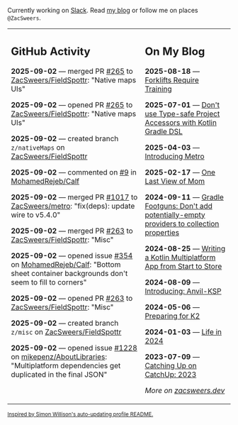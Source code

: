 Currently working on [Slack](https://slack.com/). Read [my blog](https://zacsweers.dev/) or follow me on places `@ZacSweers`.

<table><tr><td valign="top" width="60%">

## GitHub Activity
<!-- githubActivity starts -->
**2025-09-02** — merged PR [#265](https://github.com/ZacSweers/FieldSpottr/pull/265) to [ZacSweers/FieldSpottr](https://github.com/ZacSweers/FieldSpottr): "Native maps UIs"

**2025-09-02** — opened PR [#265](https://github.com/ZacSweers/FieldSpottr/pull/265) to [ZacSweers/FieldSpottr](https://github.com/ZacSweers/FieldSpottr): "Native maps UIs"

**2025-09-02** — created branch `z/nativeMaps` on [ZacSweers/FieldSpottr](https://github.com/ZacSweers/FieldSpottr)

**2025-09-02** — commented on [#9](https://github.com/MohamedRejeb/Calf/issues/9#issuecomment-3246796722) in [MohamedRejeb/Calf](https://github.com/MohamedRejeb/Calf)

**2025-09-02** — merged PR [#1017](https://github.com/ZacSweers/metro/pull/1017) to [ZacSweers/metro](https://github.com/ZacSweers/metro): "fix(deps): update wire to v5.4.0"

**2025-09-02** — merged PR [#263](https://github.com/ZacSweers/FieldSpottr/pull/263) to [ZacSweers/FieldSpottr](https://github.com/ZacSweers/FieldSpottr): "Misc"

**2025-09-02** — opened issue [#354](https://github.com/MohamedRejeb/Calf/issues/354) on [MohamedRejeb/Calf](https://github.com/MohamedRejeb/Calf): "Bottom sheet container backgrounds don't seem to fill to corners"

**2025-09-02** — opened PR [#263](https://github.com/ZacSweers/FieldSpottr/pull/263) to [ZacSweers/FieldSpottr](https://github.com/ZacSweers/FieldSpottr): "Misc"

**2025-09-02** — created branch `z/misc` on [ZacSweers/FieldSpottr](https://github.com/ZacSweers/FieldSpottr)

**2025-09-02** — opened issue [#1228](https://github.com/mikepenz/AboutLibraries/issues/1228) on [mikepenz/AboutLibraries](https://github.com/mikepenz/AboutLibraries): "Multiplatform dependencies get duplicated in the final JSON"
<!-- githubActivity ends -->
</td><td valign="top" width="40%">

## On My Blog
<!-- blog starts -->
**2025-08-18** — [Forklifts Require Training](https://www.zacsweers.dev/forklifts-require-training/)

**2025-07-01** — [Don't use Type-safe Project Accessors with Kotlin Gradle DSL](https://www.zacsweers.dev/dont-use-type-safe-project-accessors-with-kotlin-gradle-dsl/)

**2025-04-03** — [Introducing Metro](https://www.zacsweers.dev/introducing-metro/)

**2025-02-17** — [One Last View of Mom](https://www.zacsweers.dev/one-last-view-of-mom/)

**2024-09-11** — [Gradle Footguns: Don't add potentially-empty providers to collection properties](https://www.zacsweers.dev/gradle-footgun-adding-empty-providers-to-collection-properties/)

**2024-08-25** — [Writing a Kotlin Multiplatform App from Start to Store](https://www.zacsweers.dev/writing-a-kotlin-multiplatform-app-from-start-to-store/)

**2024-08-09** — [Introducing: Anvil-KSP](https://www.zacsweers.dev/introducing-anvil-ksp/)

**2024-05-06** — [Preparing for K2](https://www.zacsweers.dev/preparing-for-k2/)

**2024-01-03** — [Life in 2024](https://www.zacsweers.dev/life-in-2024/)

**2023-07-09** — [Catching Up on CatchUp: 2023](https://www.zacsweers.dev/catching-up-on-catchup-2023/)
<!-- blog ends -->
_More on [zacsweers.dev](https://zacsweers.dev/)_
</td></tr></table>

<sub><a href="https://simonwillison.net/2020/Jul/10/self-updating-profile-readme/">Inspired by Simon Willison's auto-updating profile README.</a></sub>